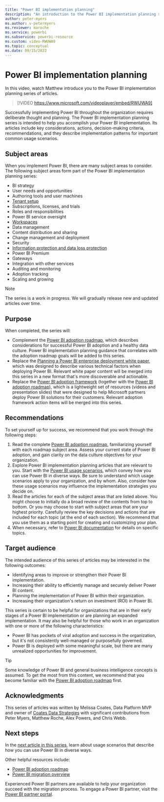 ```yaml
---
title: "Power BI implementation planning"
description: "An introduction to the Power BI implementation planning series of articles."
author: peter-myers
ms.author: v-petermyers
ms.reviewer: maroche
ms.service: powerbi
ms.subservice: powerbi-resource
ms.custom: video-RWUWA9
ms.topic: conceptual
ms.date: 09/15/2022
---
```


# Power BI implementation planning

In this video, watch Matthew introduce you to the Power BI implementation planning series of articles.

> [!VIDEO https://www.microsoft.com/videoplayer/embed/RWUWA9]

Successfully implementing Power BI throughout the organization requires deliberate thought and planning. The Power BI implementation planning series is intended to help you accomplish your Power BI implementation. Its articles include key considerations, actions, decision-making criteria, recommendations, and they describe implementation patterns for important common usage scenarios.

## Subject areas

When you implement Power BI, there are many subject areas to consider. The following subject areas form part of the Power BI implementation planning series:

- BI strategy
- User needs and opportunities
- Authoring tools and user machines
- [Tenant setup](powerbi-implementation-planning-tenant-setup.md)
- Subscriptions, licenses, and trials
- Roles and responsibilities
- Power BI service oversight
- [Workspaces](powerbi-implementation-planning-workspaces-overview.md)
- Data management
- Content distribution and sharing
- Change management and deployment
- Security
- [Information protection and data loss protection](powerbi-implementation-planning-information-protection-and-data-loss-prevention-overview.md)
- Power BI Premium
- Gateways
- Integration with other services
- Auditing and monitoring
- Adoption tracking
- Scaling and growing

> [!NOTE]
> The series is a work in progress. We will gradually release new and updated articles over time.

## Purpose

When completed, the series will:

- Complement the [Power BI adoption roadmap](powerbi-adoption-roadmap-overview.md), which describes considerations for successful Power BI adoption and a healthy data culture. Power BI implementation planning guidance that correlates with the adoption roadmap goals will be added to this series.
- Replace the [Planning a Power BI enterprise deployment white paper](https://aka.ms/PBIEnterpriseDeploymentWP), which was designed to describe various technical factors when deploying Power BI. Relevant white paper content will be merged into this series in a new format that's more discoverable and actionable.
- Replace the [Power BI adoption framework](https://github.com/pbiaf/powerbiadoption) (together with the [Power BI adoption roadmap](powerbi-adoption-roadmap-overview.md)), which is a lightweight set of resources (videos and presentation slides) that were designed to help Microsoft partners deploy Power BI solutions for their customers. Relevant adoption framework action items will be merged into this series.

## Recommendations

To set yourself up for success, we recommend that you work through the following steps:

1. Read the complete [Power BI adoption roadmap](/power-bi/guidance/powerbi-adoption-roadmap-overview), familiarizing yourself with each roadmap subject area. Assess your current state of Power BI adoption, and gain clarity on the data culture objectives for your organization.
1. Explore Power BI implementation planning articles that are relevant to you. Start with the [Power BI usage scenarios](powerbi-implementation-planning-usage-scenario-overview.md), which convey how you can use Power BI in diverse ways. Be sure to understand which usage scenarios apply to your organization, and by whom. Also, consider how these usage scenarios may influence the implementation strategies you decide on.
1. Read the articles for each of the subject areas that are listed above. You might choose to initially do a broad review of the contents from top to bottom. Or you may choose to start with subject areas that are your highest priority. Carefully review the key decisions and actions that are included for each topic (at the end of each section). We recommend that you use them as a starting point for creating and customizing your plan.
1. When necessary, refer to [Power BI documentation](/power-bi/) for details on specific topics.

## Target audience

The intended audience of this series of articles may be interested in the following outcomes:

- Identifying areas to improve or strengthen their Power BI implementation.
- Increasing their ability to efficiently manage and securely deliver Power BI content.
- Planning the implementation of Power BI within their organization.
- Increasing their organization's return on investment (ROI) in Power BI.

This series is certain to be helpful for organizations that are in their early stages of a Power BI implementation or are planning an expanded implementation. It may also be helpful for those who work in an organization with one or more of the following characteristics:

- Power BI has pockets of viral adoption and success in the organization, but it's not consistently well-managed or purposefully governed.
- Power BI is deployed with some meaningful scale, but there are many unrealized opportunities for improvement.

> [!TIP]
> Some knowledge of Power BI and general business intelligence concepts is assumed. To get the most from this content, we recommend that you become familiar with the [Power BI adoption roadmap](powerbi-adoption-roadmap-overview.md) first.

## Acknowledgments

This series of articles was written by Melissa Coates, Data Platform MVP and owner of [Coates Data Strategies](https://www.coatesdatastrategies.com/) with significant contributions from Peter Myers, Matthew Roche, Alex Powers, and Chris Webb.

## Next steps

In the [next article in this series](powerbi-implementation-planning-usage-scenario-overview.md), learn about usage scenarios that describe how you can use Power BI in diverse ways.

Other helpful resources include:

- [Power BI adoption roadmap](powerbi-adoption-roadmap-overview.md)
- [Power BI migration overview](powerbi-migration-overview.md)

Experienced Power BI partners are available to help your organization succeed with the migration process. To engage a Power BI partner, visit the [Power BI partner portal](https://powerbi.microsoft.com/partners/).
